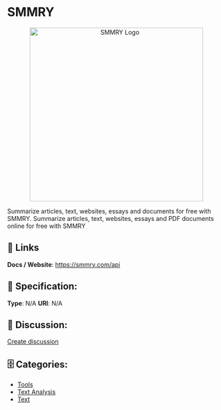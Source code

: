 # SMMRY
<p align="center">
    <img width="400" src="https://raw.githubusercontent.com/apis-list/apis-list/main/apis/smmry/logo_256x256.png" alt="SMMRY Logo"/>
</p>

Summarize articles, text, websites, essays and documents for free with SMMRY. Summarize articles, text, websites, essays and PDF documents online for free with SMMRY

##  🔗 Links
**Docs / Website**: https://smmry.com/api

## 🧬 Specification:
**Type**: N/A
**URI**: N/A

## 💬 Discussion:
[Create discussion](https://github.com/apis-list/apis-list/discussions/new)

## 🗄️ Categories:
- [Tools](https://github.com/apis-list/apis-list#tools)
- [Text Analysis](https://github.com/apis-list/apis-list#text-analysis)
- [Text](https://github.com/apis-list/apis-list#text)



